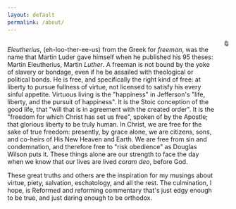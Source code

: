 ```yaml
---
layout: default
permalink: /about/
---
```


<div class="columns">
  <div class="column">
    <p>
      <i>Eleutherius</i>, (eh-loo-ther-ee-us) from the Greek for <i>freeman</i>, was the name that Martin Luder gave himself when he published his 95 theses: Martin Eleutherius, Martin <i>Luther</i>. A freeman is not bound by the yoke of slavery or bondage, even if he be assailed with theological or political bonds. He is free, and specifically the right kind of free: at liberty to pursue fullness of virtue, not licensed to satisfy his every sinful appetite. Virtuous living is the "happiness" in Jefferson's "life, liberty, and the pursuit of happiness". It is the Stoic conception of the good life, that "will that is in agreement with the created order". It is the "freedom for which Christ has set us free", spoken of by the Apostle; that glorious liberty to be truly human. In Christ, we are free for the sake of true freedom: presently, by grace alone, we are citizens, sons, and co-heirs of His New Heaven and Earth. We are free from sin and condemnation, and therefore free to "risk obedience" as Douglas Wilson puts it. These things alone are our strength to face the day when we know that our lives are lived <i>coram deo</i>, before God.
    </p>
    <p>
      These great truths and others are the inspiration for my musings about virtue, piety, salvation, eschatology, and all the rest. The culmination, I hope, is Reformed and reforming commentary that's just edgy enough to be true, and just daring enough to be orthodox.
    </p>
  </div>
  <div class="column is-3">
    <img src="/assets/img/headshot-pencil.jpg" style="width:200px; text-align:center; margin: auto; display: block;">
  </div>
</div>
